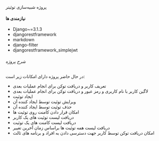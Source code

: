 
پروژه شبیه‌سازی توئیتر

#### نیازمندی ها

* Django~=3.1.3
* djangorestframework
* markdown
* django-filter
* djangorestframework_simplejwt

###### شرح پروژه
در حال حاضر پروژه دارای امکانات زیر است:
* تعریف کاربر و دریافت توکن برای انجام عملیات بعدی
* لاگین کاربر با نام کاربری و رمز عبور و دریافت توکن برای انجام عملیات بعدی
* ایجاد توئیت
* ویرایش توئیت توسط ایجاد کننده آن
* حذف توئیت توسط ایجاد کننده آن
* امکان قرار دادن کامنت روی توئیت ها
* دریافت لیست توئیت های یک کاربر
* دریافت لیست کامنت های یک توئیت
* دریافت لیست همه توئیت ها براساس زمان آخرین تغییر
* امکان دریافت توکن توسط کاربر جهت دسترسی دادن به افراد و برنامه های ثالث